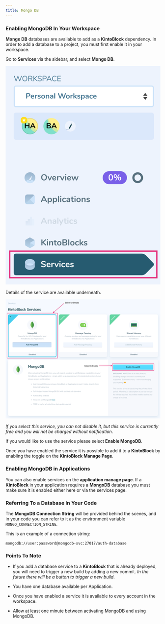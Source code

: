 ```yaml
---
title: Mongo DB
---
```


### Enabling MongoDB In Your Workspace

**Mongo DB** databases are available to add as a **KintoBlock** dependency. In order to add a database to a project, you must first enable it in your workspace.

Go to **Services** via the sidebar, and select **Mongo DB**.

![Screenshot - Docs - Examples](/docs/assets/services_sidebar_screenshot.png)

Details of the service are available underneath.

![Screenshot - Docs - Examples](/docs/assets/kintoblock_services_screenshot.png)

_If you select this service, you can not disable it, but this service is currently free and you will not be charged without notification._

If you would like to use the service please select **Enable MongoDB**.

Once you have enabled the service it is possible to add it to a **KintoBlock** by enabling the toggle on the **KintoBlock Manage Page**.

### Enabling MongoDB in Applications

You can also enable services on the **application manage page**. If a **KintoBlock** in your application requires a **MongoDB** database you must make sure it is enabled either here or via the services page.

### Referring To a Database In Your Code

The **MongoDB Connection String** will be provided behind the scenes, and in your code you can refer to it as the environment variable `MONGO_CONNECTION_STRING`.

This is an example of a connection string:

```
mongodb://user:password@mongodb-svc:27017/auth-database
```

### Points To Note

* If you add a database service to a **KintoBlock** that is already deployed, you will need to trigger a new build by adding a new commit. _In the future there will be a button to trigger a new build_.

* You have one database available per Application.

* Once you have enabled a service it is available to every account in the workspace.

* Allow at least one minute between activating MongoDB and using MongoDB.
